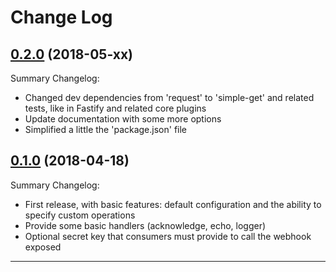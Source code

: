 # Change Log

## [0.2.0](https://github.com/smartiniOnGitHub/fastify-webhook/releases/tag/0.2.0) (2018-05-xx)
Summary Changelog:
- Changed dev dependencies from 'request' to 'simple-get' and related tests, like in Fastify and related core plugins
- Update documentation with some more options
- Simplified a little the 'package.json' file

## [0.1.0](https://github.com/smartiniOnGitHub/fastify-webhook/releases/tag/0.1.0) (2018-04-18)
Summary Changelog:
- First release, with basic features: default configuration and the ability to specify custom operations
- Provide some basic handlers (acknowledge, echo, logger)
- Optional secret key that consumers must provide to call the webhook exposed

----
